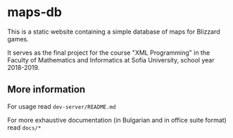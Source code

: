 # maps-db

This is a static website containing a simple database of maps for Blizzard games.

It serves as the final project for the course "XML Programming" in the
Faculty of Mathematics and Informatics at Sofia University,
school year 2018-2019.

## More information

For usage read `dev-server/README.md`

For more exhaustive documentation (in Bulgarian and in office suite format) read `docs/*`
